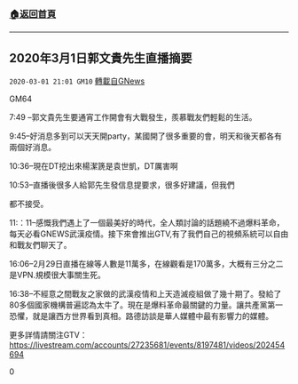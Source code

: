 ###  [:house:返回首頁](https://github.com/ourhimalayas/txt)
---

## 2020年3月1日郭文貴先生直播摘要
`2020-03-01 21:01 GM10` [轉載自GNews](https://gnews.org/zh-hant/129213/)

GM64

7:49 –郭文貴先生要通宵工作開會有大戰發生，羨慕戰友們輕鬆的生活。

9:45–好消息多到可以天天開party，某國開了很多重要的會，明天和後天都各有兩個好消息。

10:36–現在DT挖出來楊潔篪是袁世凱，DT厲害啊

10:53–直播後很多人給郭先生發信息提要求，很多好建議，但我們

都不接受。

11:：11–感慨我們遇上了一個最美好的時代，全人類討論的話題繞不過爆料革命，每天必看GNEWS武漢疫情。接下來會推出GTV,有了我們自己的視頻系統可以自由和戰友們聊天了。

16:06–2月29日直播在線等人數是11萬多，在線觀看是170萬多，大概有三分之二是VPN.規模很大事關生死。

16:38–不經意之間戰友之家做的武漢疫情和上天造滅疫組做了幾十期了。發給了80多個國家機構普遍認為太牛了。現在是爆料革命最關鍵的力量。讓共產黨第一恐懼，就是讓西方世界看到真相。路德訪談是華人媒體中最有影響力的媒體。

更多詳情請關注GTV：https://livestream.com/accounts/27235681/events/8197481/videos/202454694

0

